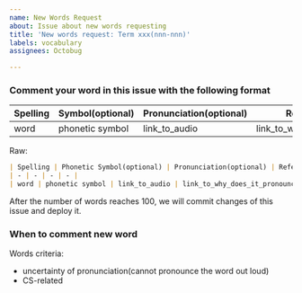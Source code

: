 ```yaml
---
name: New Words Request
about: Issue about new words requesting
title: 'New words request: Term xxx(nnn-nnn)'
labels: vocabulary
assignees: Octobug

---
```


### Comment your word in this issue with the following format

| Spelling | Symbol(optional) | Pronunciation(optional) | Reference(optional) |
| - | - | - | - |
| word | phonetic symbol | link_to_audio | link_to_why_does_it_pronounce_so |

Raw:

```md
| Spelling | Phonetic Symbol(optional) | Pronunciation(optional) | Reference(optional) |
| - | - | - | - |
| word | phonetic symbol | link_to_audio | link_to_why_does_it_pronounce_so |
```

After the number of words reaches 100, we will commit changes of this issue and
deploy it.

### When to comment new word

Words criteria:

* uncertainty of pronunciation(cannot pronounce the word out loud)
* CS-related
